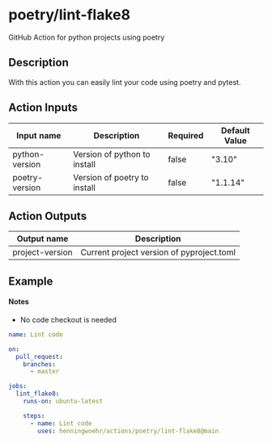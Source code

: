 # poetry/lint-flake8
GitHub Action for python projects using poetry

## Description
With this action you can easily lint your code using poetry and pytest.

## Action Inputs
| Input name | Description | Required | Default Value |
| --- | --- | --- | --- |
| python-version | Version of python to install | false | "3.10" |
| poetry-version | Version of poetry to install | false | "1.1.14" |

## Action Outputs
| Output name | Description |
| --- | --- |
| project-version | Current project version of pyproject.toml |

## Example

#### Notes
- No code checkout is needed

```yml
name: Lint code

on:
  pull_request:
    branches: 
      - master

jobs:
  lint_flake8:
    runs-on: ubuntu-latest

    steps:
      - name: Lint code
        uses: henningwoehr/actions/poetry/lint-flake8@main
```